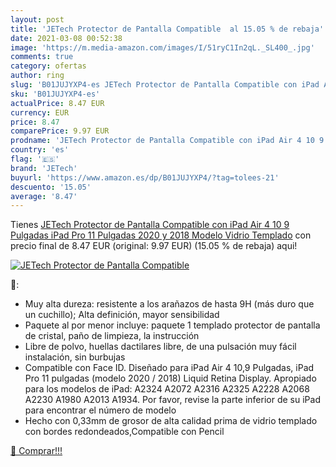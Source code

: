 ```yaml
---
layout: post
title: 'JETech Protector de Pantalla Compatible  al 15.05 % de rebaja'
date: 2021-03-08 00:52:38
image: 'https://m.media-amazon.com/images/I/51ryC1In2qL._SL400_.jpg'
comments: true
category: ofertas
author: ring
slug: 'B01JUJYXP4-es JETech Protector de Pantalla Compatible con iPad Air 4 10...'
sku: 'B01JUJYXP4-es'
actualPrice: 8.47 EUR
currency: EUR
price: 8.47
comparePrice: 9.97 EUR
prodname: 'JETech Protector de Pantalla Compatible con iPad Air 4 10 9 Pulgadas  iPad Pro 11 Pulgadas  2020 y 2018 Modelo   Vidrio Templado'
country: 'es'
flag: '🇪🇸'
brand: 'JETech'
buyurl: 'https://www.amazon.es/dp/B01JUJYXP4/?tag=tolees-21'
descuento: '15.05'
average: '8.47'
---
```


Tienes [JETech Protector de Pantalla Compatible con iPad Air 4 10 9 Pulgadas  iPad Pro 11 Pulgadas  2020 y 2018 Modelo   Vidrio Templado](https://www.amazon.es/dp/B01JUJYXP4/?tag=tolees-21) con precio final de  8.47 EUR (original: 9.97 EUR) (15.05 %  de rebaja) aqui!

[![JETech Protector de Pantalla Compatible ](https://m.media-amazon.com/images/I/51ryC1In2qL._SL400_.jpg)](https://www.amazon.es/dp/B01JUJYXP4/?tag=tolees-21)

🔎:

- Muy alta dureza: resistente a los arañazos de hasta 9H (más duro que un cuchillo); Alta definición, mayor sensibilidad
- Paquete al por menor incluye: paquete 1 templado protector de pantalla de cristal, paño de limpieza, la instrucción
- Libre de polvo, huellas dactilares libre, de una pulsación muy fácil instalación, sin burbujas
- Compatible con Face ID. Diseñado para iPad Air 4 10,9 Pulgadas, iPad Pro 11 pulgadas (modelo 2020 / 2018) Liquid Retina Display. Apropiado para los modelos de iPad: A2324 A2072 A2316 A2325 A2228 A2068 A2230 A1980 A2013 A1934. Por favor, revise la parte inferior de su iPad para encontrar el número de modelo
- Hecho con 0,33mm de grosor de alta calidad prima de vidrio templado con bordes redondeados,Compatible con Pencil

[🛒 Comprar!!!](https://www.amazon.es/dp/B01JUJYXP4/?tag=tolees-21)
